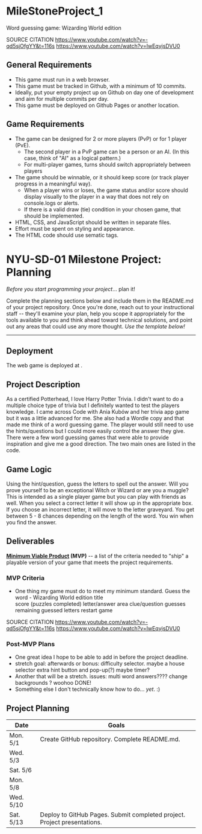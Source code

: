 # MileStoneProject_1
 
 Word guessing game: Wizarding World edition

SOURCE CITATION 
https://www.youtube.com/watch?v=-qd5sjOfgYY&t=116s 
https://www.youtube.com/watch?v=IwEqvjsDVU0
## General Requirements


- This game must run in a web browser.
- This game must be tracked in Github, with a minimum of 10 commits.
- Ideally, put your empty project up on Github on day one of development and aim for multiple commits per day.
- This game must be deployed on Github Pages or another location.


## Game Requirements

- The game can be designed for 2 or more players (PvP) or for 1 player (PvE).
  - The second player in a PvP game can be a person or an AI. (In this case, think of "AI" as a logical pattern.)
  - For multi-player games, turns should switch appropriately between players
- The game should be winnable, or it should keep score (or track player progress in a meaningful way).
  - When a player wins or loses, the game status and/or score should display visually to the player in a way that does not rely on console.logs or alerts.
  - If there is a valid draw (tie) condition in your chosen game, that should be implemented.
- HTML, CSS, and JavaScript should be written in separate files.
- Effort must be spent on styling and appearance.
- The HTML code should use sematic tags.



# NYU-SD-01 Milestone Project: Planning

_Before you start programming your project_... plan it!

Complete the planning sections below and include them in the README.md of your project repository. Once you're done, reach out to your instructional staff -- they'll examine your plan, help you scope it appropriately for the tools available to you and think ahead toward technical solutions, and point out any areas that could use any more thought. _Use the template below!_

--------

## Deployment

The web game is deployed at <YOUR DEPLOYED GITHUB.IO URL GOES HERE>.


## Project Description

As a certified Potterhead, I love Harry Potter Trivia. I didn't want to do a multiple choice type of trivia but I definitely wanted to test the players knowledge. I came across Code with Ania Kubów and her trivia app game but it was a little advanced for me. She also had a Wordle copy and that made me think of a word guessing game. The player would still need to use the hints/questions but I could more easily control the answer they give. 
There were a few word guessing games that were able to provide inspiration and give me a good direction. The two main ones are listed in the code. 


## Game Logic
Using the hint/question, guess the letters to spell out the answer. Will you prove yourself to be an exceptional Witch or Wizard or are you a muggle?
This is intended as a single player game but you can play with friends as well. 
When you select a correct letter it will show up in the appropriate box. If you choose an incorrect letter, it will move to the letter graveyard.  You get between 5 - 8 chances depending on the length of the word. You win when you find the answer.

## Deliverables

**[Minimum Viable Product](https://en.wikipedia.org/wiki/Minimum_viable_product) (MVP)** -- a list of the criteria needed to "ship" a playable version of your game that meets the project requirements.
### MVP Criteria
- One thing my game must do to meet my minimum standard.
Guess the word - Wizarding World edition
    title  
    score (puzzles completed)
    letter/answer area
    clue/question
    guesses remaining
    guessed letters
    restart game



SOURCE CITATION 
https://www.youtube.com/watch?v=-qd5sjOfgYY&t=116s 
https://www.youtube.com/watch?v=IwEqvjsDVU0


### Post-MVP Plans

- One great idea I hope to be able to add in before the project deadline.
- stretch goal:
  afterwards or bonus: difficulty selector. maybe a house selector
  extra hint button and pop-up(?) maybe
  timer?
- Another that will be a stretch.
  issues: multi word answers????
  change backgrounds ?  woohoo DONE!
- Something else I don't technically know how to do... *yet*. :)



## Project Planning

| Date | Goals |
| ---- | ----- |
| Mon. 5/1 | Create GitHub repository. Complete README.md. |
| Wed. 5/3 |      |
| Sat. 5/6 |      |
| Mon. 5/8 |      |
| Wed. 5/10 |      |
| Sat. 5/13 | Deploy to GitHub Pages. Submit completed project. Project presentations. |